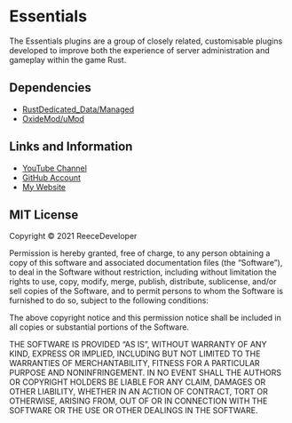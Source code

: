 # Essentials

The Essentials plugins are a group of closely related, customisable plugins developed to
improve both the experience of server administration and gameplay within the game Rust.

## Dependencies

* [RustDedicated_Data/Managed](Rust-Dependencies)
* [OxideMod/uMod](https://umod.org/)

## Links and Information

* [YouTube Channel](https://www.youtube.com/channel/UC1h5k4wUa9VRpZpH2bqr3kg)
* [GitHub Account](https://github.com/ReeceDeveloper)
* [My Website](https://reecedev.me/)

## MIT License

Copyright © 2021 ReeceDeveloper

Permission is hereby granted, free of charge, to any person obtaining a copy of this software and
associated documentation files (the “Software”), to deal in the Software without restriction,
including without limitation the rights to use, copy, modify, merge, publish, distribute,
sublicense, and/or sell copies of the Software, and to permit persons to whom the Software
is furnished to do so, subject to the following conditions:

The above copyright notice and this permission notice shall be included in all copies or substantial
portions of the Software.

THE SOFTWARE IS PROVIDED “AS IS”, WITHOUT WARRANTY OF ANY KIND, EXPRESS OR IMPLIED, INCLUDING BUT NOT
LIMITED TO THE WARRANTIES OF MERCHANTABILITY, FITNESS FOR A PARTICULAR PURPOSE AND NONINFRINGEMENT.
IN NO EVENT SHALL THE AUTHORS OR COPYRIGHT HOLDERS BE LIABLE FOR ANY CLAIM, DAMAGES OR OTHER LIABILITY,
WHETHER IN AN ACTION OF CONTRACT, TORT OR OTHERWISE, ARISING FROM, OUT OF OR IN CONNECTION WITH THE
SOFTWARE OR THE USE OR OTHER DEALINGS IN THE SOFTWARE.